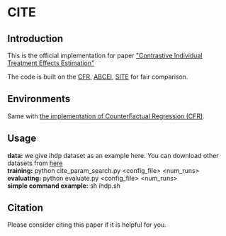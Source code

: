 # CITE

## Introduction
This is the official implementation for paper ["Contrastive Individual Treatment Effects Estimation" ]()  

The code is built on the [CFR](https://arxiv.org/abs/1606.03976), [ABCEI](https://arxiv.org/abs/1904.13335), [SITE](https://proceedings.neurips.cc/paper/2018/hash/a50abba8132a77191791390c3eb19fe7-Abstract.html) for fair comparison.  

## Environments

Same with [the implementation of CounterFactual Regression (CFR)](https://github.com/clinicalml/cfrnet).  

## Usage

**data:** we give ihdp dataset as an example here. You can download other datasets from [here](https://www.fredjo.com/)  
**training:** python cite_param_search.py <config_file> <num_runs>  
**evaluating:** python evaluate.py <config_file> <num_runs>  
**simple command example:** sh ihdp.sh

## Citation

Please consider citing this paper if it is helpful for you.












